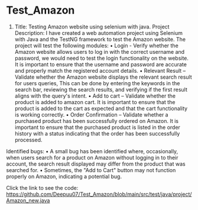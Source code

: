 # Test_Amazon
1.	Title: Testing Amazon website using selenium with java.
Project Description: I have created a web automation project using Selenium with Java and the TestNG framework to test the Amazon website. The project will test the following modules:
•	Login - Verify whether the Amazon website allows users to log in with the correct username and password, we would need to test the login functionality on the website. It is important to ensure that the username and password are accurate and properly match the registered account details.
•	Relevant Result – Validate whether the Amazon website displays the relevant search result for users queries, This can be done by entering the keywords in the search bar, reviewing the search results, and verifying if the first result aligns with the query's intent.
•	Add to cart – Validate whether the product is added to amazon cart. It is important to ensure that the product is added to the cart as expected and that the cart functionality is working correctly.
•	Order Confirmation – Validate whether a purchased product has been successfully ordered on Amazon. It is important to ensure that the purchased product is listed in the order history with a status indicating that the order has been successfully processed.

Identified bugs:
•	A small bug has been identified where, occasionally, when users search for a product on Amazon without logging in to their account, the search result displayed may differ from the product that was searched for.
•	Sometimes, the "Add to Cart" button may not function properly on Amazon, indicating a potential bug.


Click the link to see the code: 
https://github.com/Deepuu07/Test_Amazon/blob/main/src/test/java/project/Amazon_new.java
